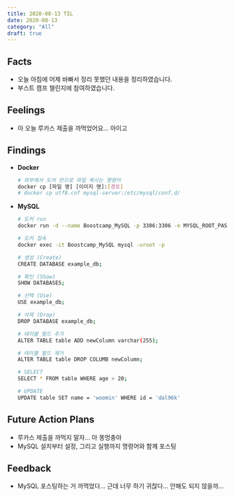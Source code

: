 ```yaml
---
title: 2020-08-13 TIL
date: 2020-08-13
category: "All"
draft: true
---
```


## Facts

- 오늘 아침에 어제 바빠서 정리 못했던 내용을 정리하였습니다.
- 부스트 캠프 챌린지에 참여하였습니다.

## Feelings

- 아 오늘 루카스 제출을 까먹었어요... 아이고

## Findings

- **Docker**

    ```bash
    # 외부에서 도커 안으로 파일 복사는 명령어
    docker cp [파일 명] [이미지 명]:[경로]
    # docker cp utf8.cnf mysql-server:/etc/mysql/conf.d/
    ```

- **MySQL**

    ```bash
    # 도커 run
    docker run -d --name Boostcamp_MySQL -p 3306:3306 -e MYSQL_ROOT_PASSWORD=password mysql/mysql-server:5.7 --character-set-server=utf8mb4 --collation-server=utf8mb4_unicode_ci

    # 도커 접속
    docker exec -it Boostcamp_MySQL mysql -uroot -p
    ```
  
    ```bash
    # 생성 (Create)
    CREATE DATABASE example_db;

    # 확인 (Show)
    SHOW DATABASES;

    # 선택 (Use)
    USE example_db;

    # 삭제 (Drop)
    DROP DATABASE example_db;

    # 테이블 필드 추가
    ALTER TABLE table ADD newColumn varchar(255);

    # 테이블 필드 제거
    ALTER TABLE table DROP COLUMB newColumn;

    # SELECT
    SELECT * FROM table WHERE age > 20;

    # UPDATE
    UPDATE table SET name = 'woomin' WHERE id = 'dal96k'
    ```

## Future Action Plans

- 루카스 제출을 까먹지 말자... 아 똥멍충아
- MySQL 설치부터 설정, 그리고 실행까지 명령어와 함께 포스팅

## Feedback

- MySQL 포스팅하는 거 까먹었다... 근데 너무 하기 귀찮다... 안해도 되지 않을까...
